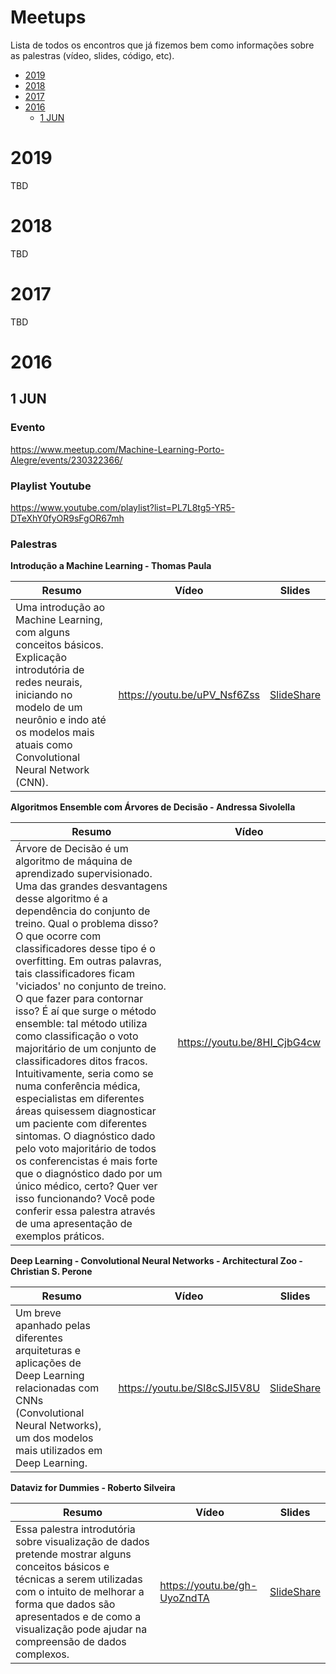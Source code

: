 # Meetups

Lista de todos os encontros que já fizemos bem como informações sobre as palestras (vídeo, slides, código, etc).

* [2019](#2019) 
* [2018](#2018) 
* [2017](#2017) 
* [2016](#2016)
  * [1 JUN](#1-jun)


# 2019
TBD

# 2018
TBD

# 2017
TBD

# 2016


## 1 JUN

### Evento

https://www.meetup.com/Machine-Learning-Porto-Alegre/events/230322366/

### Playlist Youtube

https://www.youtube.com/playlist?list=PL7L8tg5-YR5-DTeXhY0fyOR9sFgOR67mh

### Palestras

**Introdução a Machine Learning - Thomas Paula**

| Resumo | Vídeo | Slides |
| ------ | ----- | ------ |
| Uma introdução ao Machine Learning, com alguns conceitos básicos. Explicação introdutória de redes neurais, iniciando no modelo de um neurônio e indo até os modelos mais atuais como Convolutional Neural Network (CNN). | https://youtu.be/uPV_Nsf6Zss | [SlideShare](https://www.slideshare.net/ThomasDaSilvaPaula/an-introduction-to-machine-learning-and-a-little-bit-of-deep-learning) |

**Algoritmos Ensemble com Árvores de Decisão - Andressa Sivolella**

| Resumo | Vídeo |
| ------ | ----- |
| Árvore de Decisão é um algoritmo de máquina de aprendizado supervisionado. Uma das grandes desvantagens desse algoritmo é a dependência do conjunto de treino. Qual o problema disso? O que ocorre com classificadores desse tipo é o overfitting. Em outras palavras, tais classificadores ficam 'viciados' no conjunto de treino. O que fazer para contornar isso? É aí que surge o método ensemble: tal método utiliza como classificação o voto majoritário de um conjunto de classificadores ditos fracos. Intuitivamente, seria como se numa conferência médica, especialistas em diferentes áreas quisessem diagnosticar um paciente com diferentes sintomas. O diagnóstico dado pelo voto majoritário de todos os conferencistas é mais forte que o diagnóstico dado por um único médico, certo? Quer ver isso funcionando? Você pode conferir essa palestra através de uma apresentação de exemplos práticos. | https://youtu.be/8HI_CjbG4cw |


**Deep Learning - Convolutional Neural Networks - Architectural Zoo - Christian S. Perone**

| Resumo | Vídeo | Slides |
| ------ | ----- | ------ |
| Um breve apanhado pelas diferentes arquiteturas e aplicações de Deep Learning relacionadas com CNNs (Convolutional Neural Networks), um dos modelos mais utilizados em Deep Learning. | https://youtu.be/Sl8cSJI5V8U | [SlideShare](https://www.slideshare.net/perone/deep-learning-convolutional-neural-networks-architectural-zoo) |

**Dataviz for Dummies - Roberto Silveira**

| Resumo | Vídeo | Slides |
| ------ | ----- | ------ |
| Essa palestra introdutória sobre visualização de dados pretende mostrar alguns conceitos básicos e técnicas a serem utilizadas com o intuito de melhorar a forma que dados são apresentados e de como a visualização pode ajudar na compreensão de dados complexos. | https://youtu.be/gh-UyoZndTA | [SlideShare](https://www.slideshare.net/rsilveira79/datavisualization-4-dummies/rsilveira79/datavisualization-4-dummies) |
